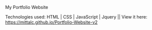 

My Portfolio Website 

Technologies used: HTML | CSS | JavaScript | Jquery ||
View it here: https://mittalc.github.io/Portfolio-Website-v2
